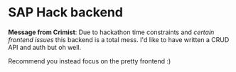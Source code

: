 # SAP Hack backend

**Message from Crimist**: Due to hackathon time constraints and *certain frontend issues* this backend is a total mess. I'd like to have written a CRUD API and auth but oh well.

Recommend you instead focus on the pretty frontend :)
